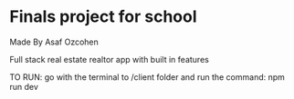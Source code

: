 # Finals project for school
Made By Asaf Ozcohen

Full stack real estate realtor app with built in features

TO RUN:
go with the terminal to /client folder and run the command:
npm run dev
